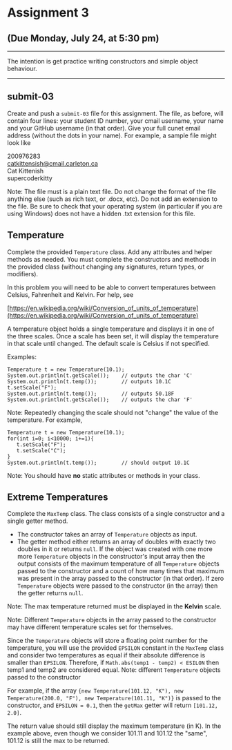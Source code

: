 # Assignment 3 
(Due Monday, July 24, at 5:30 pm)
---

---
The intention is get practice writing constructors and simple object behaviour.

---

## submit-03 

Create and push a `submit-03` file for this assignment. The file, as before, will contain four lines: your student ID number, your cmail username, your name and your GitHub username (in that order). Give your full cunet email address (without the dots in your name). For example, a sample file might look like

200976283      
catkittensish@cmail.carleton.ca   
Cat Kittenish   
supercoderkitty    

Note: The file must is a plain text file. Do not change the format of the file anything else (such as rich text, or .docx, etc). Do not add an extension to the file. Be sure to check that your operating system (in particular if you are using Windows) does not have a hidden .txt extension for this file.

## Temperature

Complete the provided `Temperature` class. Add 
any attributes and helper methods as needed. You must complete the constructors and methods in the provided class (without changing any signatures, return types, or modifiers).

In this problem you will need to be able to convert temperatures between Celsius, Fahrenheit and Kelvin. For help, see   

[https://en.wikipedia.org/wiki/Conversion_of_units_of_temperature](https://en.wikipedia.org/wiki/Conversion_of_units_of_temperature)

A temperature object holds a single temperature and displays it in one of the three scales. Once a scale has been set, it will display the temperature in that scale until changed. The default scale is Celsius if not specified. 

Examples:
```text
Temperature t = new Temperature(10.1);
System.out.println(t.getScale());    // outputs the char 'C'
System.out.println(t.temp());        // outputs 10.1C
t.setScale("F");
System.out.println(t.temp());        // outputs 50.18F
System.out.println(t.getScale());    // outputs the char 'F'
```

Note: Repeatedly changing the scale should not "change" the value of the temperature. For example,

```
Temperature t = new Temperature(10.1);
for(int i=0; i<10000; i+=1){
   t.setScale("F");
   t.setScale("C");
}
System.out.println(t.temp());        // should output 10.1C
``` 

Note: You should have __no__ static attributes or methods in your class.


## Extreme Temperatures

Complete the `MaxTemp` class.  The class consists of a single constructor and a single getter method. 

- The constructor takes an array of `Temperature` objects as input. 
- The getter method either returns an array of doubles with exactly two doubles in it or returns `null`. If the object was created with one more more `Temperature` objects in the constructor's input array then the output consists of the maximum temperature of all `Temperature` objects passed to the constructor and a count of how many times that maximum was present in the array passed to the constructor (in that order). If zero `Temperature` objects were passed to the constructor (in the array) then the getter returns `null`.  

Note: The max temperature returned must be displayed in the __Kelvin__ scale.   

Note: Different `Temperature` objects in the array passed to the constructor may have different temperature scales set for themselves.

Since the `Temperature` objects will store a floating point number for the temperature, you will use the provided `EPSILON` constant in the `MaxTemp` class and consider two temperatures as equal if their absolute difference is smaller than `EPSILON`. Therefore,  if  `Math.abs(temp1 - temp2) < ESILON` then temp1 and temp2 are considered equal. Note: different `Temperature` objects passed to the constructor 


For example, if the array `{new Temperature(101.12, "K"), new Temperature(200.0, "F"), new Temperature(101.11, "K")}` is passed to the constructor, and `EPSILON = 0.1`, then the `getMax` getter will return `[101.12, 2.0]`.

The return value should still display the maximum temperature (in K). In the example above, even though we consider 101.11 and 101.12 the "same", 101.12 is still the max to be returned.






